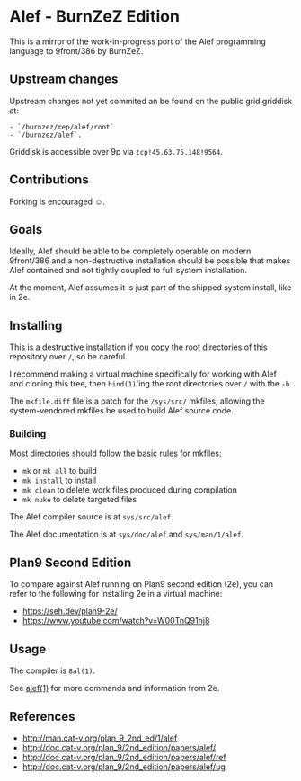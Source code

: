 # Alef - BurnZeZ Edition

This is a mirror of the work-in-progress port of the Alef programming language to 9front/386 by BurnZeZ. 

## Upstream changes

Upstream changes not yet commited an be found on the public grid griddisk at:

	- `/burnzez/rep/alef/root`
	- `/burnzez/alef`. 

Griddisk is accessible over 9p via `tcp!45.63.75.148!9564`. 

## Contributions

Forking is encouraged ☺. 

## Goals

Ideally, Alef should be able to be completely operable on modern 9front/386 and a non-destructive installation should be possible that makes Alef contained and not tightly coupled to full system installation. 

At the moment, Alef assumes it is just part of the shipped system install, like in 2e. 

## Installing

This is a destructive installation if you copy the root directories of this repository over `/`, so be careful. 

I recommend making a virtual machine specifically for working with Alef and cloning this tree, then `bind(1)`'ing the root directories over `/` with the `-b`. 

The `mkfile.diff` file is a patch for the `/sys/src/` mkfiles, allowing the system-vendored mkfiles be used to build Alef source code. 

### Building

Most directories should follow the basic rules for mkfiles:

- `mk` or `mk all` to build
- `mk install` to install
- `mk clean` to delete work files produced during compilation
- `mk nuke` to delete targeted files

The Alef compiler source is at `sys/src/alef`. 

The Alef documentation is at `sys/doc/alef` and `sys/man/1/alef`. 

## Plan9 Second Edition

To compare against Alef running on Plan9 second edition (2e), you can refer to the following for installing 2e in a virtual machine:

- https://seh.dev/plan9-2e/
- https://www.youtube.com/watch?v=W00TnQ91nj8

## Usage

The compiler is `8al(1)`. 

See [alef(1)](http://man.cat-v.org/plan_9_2nd_ed/1/alef) for more commands and information from 2e. 

## References

- http://man.cat-v.org/plan_9_2nd_ed/1/alef
- http://doc.cat-v.org/plan_9/2nd_edition/papers/alef/
- http://doc.cat-v.org/plan_9/2nd_edition/papers/alef/ref
- http://doc.cat-v.org/plan_9/2nd_edition/papers/alef/ug



